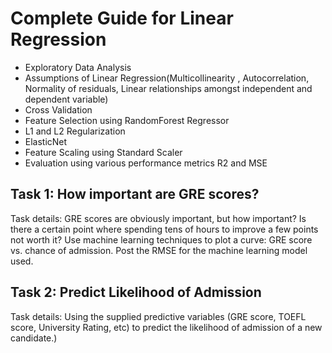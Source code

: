 # Complete Guide for Linear Regression
- Exploratory Data Analysis
- Assumptions of Linear Regression(Multicollinearity , Autocorrelation, Normality of residuals, Linear relationships amongst independent and dependent variable)
- Cross Validation
- Feature Selection using RandomForest Regressor
- L1 and L2 Regularization
- ElasticNet
- Feature Scaling using Standard Scaler
- Evaluation using various performance metrics R2 and MSE
   

## Task 1: How important are GRE scores?
   Task details: GRE scores are obviously important, but how important? 
   Is there a certain point where spending tens of hours to improve a few points not worth it?
   Use machine learning techniques to plot a curve: GRE score vs. chance of admission. Post the RMSE for the machine learning model used.

## Task 2: Predict Likelihood of Admission
   Task details: Using the supplied predictive variables (GRE score, TOEFL score, University Rating, etc) to predict the likelihood of admission of a new candidate.)
